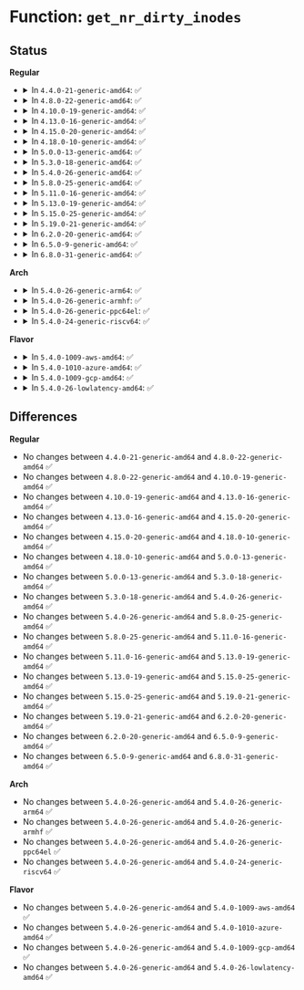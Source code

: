 # Function: <code>get_nr_dirty_inodes</code>

## Status
<b>Regular</b>
<ul>
<li>
<details>
<summary>In <code>4.4.0-21-generic-amd64</code>: ✅</summary>

```c
long int get_nr_dirty_inodes()
```

```json
{
  "name": "get_nr_dirty_inodes",
  "collision_type": "Unique Global",
  "inline_type": "No",
  "funcs": [
    {
      "addr": 18446744071581108896,
      "name": "get_nr_dirty_inodes",
      "external": true,
      "loc": "fs/inode.c:96",
      "file": "fs/inode.c",
      "inline": "seen, unknown",
      "caller_inline": [],
      "caller_func": [
        "fs/fs-writeback.c:get_nr_dirty_pages"
      ]
    }
  ],
  "symbols": [
    {
      "addr": 18446744071581108896,
      "name": "get_nr_dirty_inodes",
      "section": ".text",
      "bind": "STB_GLOBAL",
      "size": 119
    }
  ]
}
```
</details>
</li>
<li>
<details>
<summary>In <code>4.8.0-22-generic-amd64</code>: ✅</summary>

```c
long int get_nr_dirty_inodes()
```

```json
{
  "name": "get_nr_dirty_inodes",
  "collision_type": "Unique Global",
  "inline_type": "No",
  "funcs": [
    {
      "addr": 18446744071581274544,
      "name": "get_nr_dirty_inodes",
      "external": true,
      "loc": "fs/inode.c:96",
      "file": "fs/inode.c",
      "inline": "seen, unknown",
      "caller_inline": [],
      "caller_func": [
        "fs/fs-writeback.c:get_nr_dirty_pages"
      ]
    }
  ],
  "symbols": [
    {
      "addr": 18446744071581274544,
      "name": "get_nr_dirty_inodes",
      "section": ".text",
      "bind": "STB_GLOBAL",
      "size": 112
    }
  ]
}
```
</details>
</li>
<li>
<details>
<summary>In <code>4.10.0-19-generic-amd64</code>: ✅</summary>

```c
long int get_nr_dirty_inodes()
```

```json
{
  "name": "get_nr_dirty_inodes",
  "collision_type": "Unique Global",
  "inline_type": "No",
  "funcs": [
    {
      "addr": 18446744071581352608,
      "name": "get_nr_dirty_inodes",
      "external": true,
      "loc": "fs/inode.c:96",
      "file": "fs/inode.c",
      "inline": "seen, unknown",
      "caller_inline": [],
      "caller_func": [
        "fs/fs-writeback.c:get_nr_dirty_pages"
      ]
    }
  ],
  "symbols": [
    {
      "addr": 18446744071581352608,
      "name": "get_nr_dirty_inodes",
      "section": ".text",
      "bind": "STB_GLOBAL",
      "size": 117
    }
  ]
}
```
</details>
</li>
<li>
<details>
<summary>In <code>4.13.0-16-generic-amd64</code>: ✅</summary>

```c
long int get_nr_dirty_inodes()
```

```json
{
  "name": "get_nr_dirty_inodes",
  "collision_type": "Unique Global",
  "inline_type": "No",
  "funcs": [
    {
      "addr": 18446744071581408336,
      "name": "get_nr_dirty_inodes",
      "external": true,
      "loc": "fs/inode.c:96",
      "file": "fs/inode.c",
      "inline": "seen, unknown",
      "caller_inline": [],
      "caller_func": [
        "fs/fs-writeback.c:get_nr_dirty_pages"
      ]
    }
  ],
  "symbols": [
    {
      "addr": 18446744071581408336,
      "name": "get_nr_dirty_inodes",
      "section": ".text",
      "bind": "STB_GLOBAL",
      "size": 115
    }
  ]
}
```
</details>
</li>
<li>
<details>
<summary>In <code>4.15.0-20-generic-amd64</code>: ✅</summary>

```c
long int get_nr_dirty_inodes()
```

```json
{
  "name": "get_nr_dirty_inodes",
  "collision_type": "Unique Global",
  "inline_type": "No",
  "funcs": [
    {
      "addr": 18446744071581549952,
      "name": "get_nr_dirty_inodes",
      "external": true,
      "loc": "fs/inode.c:96",
      "file": "fs/inode.c",
      "inline": "seen, unknown",
      "caller_inline": [],
      "caller_func": [
        "fs/fs-writeback.c:get_nr_dirty_pages"
      ]
    }
  ],
  "symbols": [
    {
      "addr": 18446744071581549952,
      "name": "get_nr_dirty_inodes",
      "section": ".text",
      "bind": "STB_GLOBAL",
      "size": 104
    }
  ]
}
```
</details>
</li>
<li>
<details>
<summary>In <code>4.18.0-10-generic-amd64</code>: ✅</summary>

```c
long int get_nr_dirty_inodes()
```

```json
{
  "name": "get_nr_dirty_inodes",
  "collision_type": "Unique Global",
  "inline_type": "No",
  "funcs": [
    {
      "addr": 18446744071581705872,
      "name": "get_nr_dirty_inodes",
      "external": true,
      "loc": "fs/inode.c:97",
      "file": "fs/inode.c",
      "inline": "seen, unknown",
      "caller_inline": [],
      "caller_func": [
        "fs/fs-writeback.c:get_nr_dirty_pages"
      ]
    }
  ],
  "symbols": [
    {
      "addr": 18446744071581705872,
      "name": "get_nr_dirty_inodes",
      "section": ".text",
      "bind": "STB_GLOBAL",
      "size": 104
    }
  ]
}
```
</details>
</li>
<li>
<details>
<summary>In <code>5.0.0-13-generic-amd64</code>: ✅</summary>

```c
long int get_nr_dirty_inodes()
```

```json
{
  "name": "get_nr_dirty_inodes",
  "collision_type": "Unique Global",
  "inline_type": "No",
  "funcs": [
    {
      "addr": 18446744071581792720,
      "name": "get_nr_dirty_inodes",
      "external": true,
      "loc": "fs/inode.c:97",
      "file": "fs/inode.c",
      "inline": "seen, unknown",
      "caller_inline": [],
      "caller_func": [
        "fs/fs-writeback.c:get_nr_dirty_pages"
      ]
    }
  ],
  "symbols": [
    {
      "addr": 18446744071581792720,
      "name": "get_nr_dirty_inodes",
      "section": ".text",
      "bind": "STB_GLOBAL",
      "size": 104
    }
  ]
}
```
</details>
</li>
<li>
<details>
<summary>In <code>5.3.0-18-generic-amd64</code>: ✅</summary>

```c
long int get_nr_dirty_inodes()
```

```json
{
  "name": "get_nr_dirty_inodes",
  "collision_type": "Unique Global",
  "inline_type": "No",
  "funcs": [
    {
      "addr": 18446744071581911328,
      "name": "get_nr_dirty_inodes",
      "external": true,
      "loc": "fs/inode.c:98",
      "file": "fs/inode.c",
      "inline": "seen, unknown",
      "caller_inline": [],
      "caller_func": [
        "fs/fs-writeback.c:try_to_writeback_inodes_sb",
        "fs/fs-writeback.c:writeback_inodes_sb",
        "fs/fs-writeback.c:wb_workfn",
        "fs/fs-writeback.c:wb_workfn"
      ]
    }
  ],
  "symbols": [
    {
      "addr": 18446744071581911328,
      "name": "get_nr_dirty_inodes",
      "section": ".text",
      "bind": "STB_GLOBAL",
      "size": 101
    }
  ]
}
```
</details>
</li>
<li>
<details>
<summary>In <code>5.4.0-26-generic-amd64</code>: ✅</summary>

```c
long int get_nr_dirty_inodes()
```

```json
{
  "name": "get_nr_dirty_inodes",
  "collision_type": "Unique Global",
  "inline_type": "No",
  "funcs": [
    {
      "addr": 18446744071581983856,
      "name": "get_nr_dirty_inodes",
      "external": true,
      "loc": "fs/inode.c:98",
      "file": "fs/inode.c",
      "inline": "seen, unknown",
      "caller_inline": [],
      "caller_func": [
        "fs/fs-writeback.c:try_to_writeback_inodes_sb",
        "fs/fs-writeback.c:writeback_inodes_sb",
        "fs/fs-writeback.c:wb_workfn",
        "fs/fs-writeback.c:wb_workfn"
      ]
    }
  ],
  "symbols": [
    {
      "addr": 18446744071581983856,
      "name": "get_nr_dirty_inodes",
      "section": ".text",
      "bind": "STB_GLOBAL",
      "size": 101
    }
  ]
}
```
</details>
</li>
<li>
<details>
<summary>In <code>5.8.0-25-generic-amd64</code>: ✅</summary>

```c
long int get_nr_dirty_inodes()
```

```json
{
  "name": "get_nr_dirty_inodes",
  "collision_type": "Unique Global",
  "inline_type": "No",
  "funcs": [
    {
      "addr": 18446744071582213776,
      "name": "get_nr_dirty_inodes",
      "external": true,
      "loc": "fs/inode.c:99",
      "file": "fs/inode.c",
      "inline": "seen, unknown",
      "caller_inline": [],
      "caller_func": [
        "fs/fs-writeback.c:try_to_writeback_inodes_sb",
        "fs/fs-writeback.c:writeback_inodes_sb",
        "fs/fs-writeback.c:wb_check_start_all",
        "fs/fs-writeback.c:wb_check_old_data_flush"
      ]
    }
  ],
  "symbols": [
    {
      "addr": 18446744071582213776,
      "name": "get_nr_dirty_inodes",
      "section": ".text",
      "bind": "STB_GLOBAL",
      "size": 159
    }
  ]
}
```
</details>
</li>
<li>
<details>
<summary>In <code>5.11.0-16-generic-amd64</code>: ✅</summary>

```c
long int get_nr_dirty_inodes()
```

```json
{
  "name": "get_nr_dirty_inodes",
  "collision_type": "Unique Global",
  "inline_type": "No",
  "funcs": [
    {
      "addr": 18446744071582261232,
      "name": "get_nr_dirty_inodes",
      "external": true,
      "loc": "fs/inode.c:99",
      "file": "fs/inode.c",
      "inline": "seen, unknown",
      "caller_inline": [],
      "caller_func": [
        "fs/fs-writeback.c:try_to_writeback_inodes_sb",
        "fs/fs-writeback.c:writeback_inodes_sb",
        "fs/fs-writeback.c:wb_check_start_all",
        "fs/fs-writeback.c:wb_check_old_data_flush"
      ]
    }
  ],
  "symbols": [
    {
      "addr": 18446744071582261232,
      "name": "get_nr_dirty_inodes",
      "section": ".text",
      "bind": "STB_GLOBAL",
      "size": 159
    }
  ]
}
```
</details>
</li>
<li>
<details>
<summary>In <code>5.13.0-19-generic-amd64</code>: ✅</summary>

```c
long int get_nr_dirty_inodes()
```

```json
{
  "name": "get_nr_dirty_inodes",
  "collision_type": "Unique Global",
  "inline_type": "No",
  "funcs": [
    {
      "addr": 18446744071582286816,
      "name": "get_nr_dirty_inodes",
      "external": true,
      "loc": "fs/inode.c:98",
      "file": "fs/inode.c",
      "inline": "seen, unknown",
      "caller_inline": [],
      "caller_func": [
        "fs/fs-writeback.c:try_to_writeback_inodes_sb",
        "fs/fs-writeback.c:writeback_inodes_sb",
        "fs/fs-writeback.c:wb_do_writeback",
        "fs/fs-writeback.c:wb_do_writeback"
      ]
    }
  ],
  "symbols": [
    {
      "addr": 18446744071582286816,
      "name": "get_nr_dirty_inodes",
      "section": ".text",
      "bind": "STB_GLOBAL",
      "size": 164
    }
  ]
}
```
</details>
</li>
<li>
<details>
<summary>In <code>5.15.0-25-generic-amd64</code>: ✅</summary>

```c
long int get_nr_dirty_inodes()
```

```json
{
  "name": "get_nr_dirty_inodes",
  "collision_type": "Unique Global",
  "inline_type": "No",
  "funcs": [
    {
      "addr": 18446744071582605312,
      "name": "get_nr_dirty_inodes",
      "external": true,
      "loc": "fs/inode.c:98",
      "file": "fs/inode.c",
      "inline": "seen, unknown",
      "caller_inline": [],
      "caller_func": [
        "fs/fs-writeback.c:try_to_writeback_inodes_sb",
        "fs/fs-writeback.c:writeback_inodes_sb",
        "fs/fs-writeback.c:wb_do_writeback",
        "fs/fs-writeback.c:wb_do_writeback"
      ]
    }
  ],
  "symbols": [
    {
      "addr": 18446744071582605312,
      "name": "get_nr_dirty_inodes",
      "section": ".text",
      "bind": "STB_GLOBAL",
      "size": 253
    }
  ]
}
```
</details>
</li>
<li>
<details>
<summary>In <code>5.19.0-21-generic-amd64</code>: ✅</summary>

```c
long int get_nr_dirty_inodes()
```

```json
{
  "name": "get_nr_dirty_inodes",
  "collision_type": "Unique Global",
  "inline_type": "No",
  "funcs": [
    {
      "addr": 18446744071583141280,
      "name": "get_nr_dirty_inodes",
      "external": true,
      "loc": "fs/inode.c:93",
      "file": "fs/inode.c",
      "inline": "seen, unknown",
      "caller_inline": [],
      "caller_func": [
        "fs/fs-writeback.c:try_to_writeback_inodes_sb",
        "fs/fs-writeback.c:writeback_inodes_sb",
        "fs/fs-writeback.c:wb_do_writeback",
        "fs/fs-writeback.c:wb_do_writeback"
      ]
    }
  ],
  "symbols": [
    {
      "addr": 18446744071583141280,
      "name": "get_nr_dirty_inodes",
      "section": ".text",
      "bind": "STB_GLOBAL",
      "size": 254
    }
  ]
}
```
</details>
</li>
<li>
<details>
<summary>In <code>6.2.0-20-generic-amd64</code>: ✅</summary>

```c
long int get_nr_dirty_inodes()
```

```json
{
  "name": "get_nr_dirty_inodes",
  "collision_type": "Unique Global",
  "inline_type": "No",
  "funcs": [
    {
      "addr": 18446744071583712992,
      "name": "get_nr_dirty_inodes",
      "external": true,
      "loc": "fs/inode.c:93",
      "file": "fs/inode.c",
      "inline": "seen, unknown",
      "caller_inline": [],
      "caller_func": [
        "fs/fs-writeback.c:try_to_writeback_inodes_sb",
        "fs/fs-writeback.c:writeback_inodes_sb",
        "fs/fs-writeback.c:wb_do_writeback",
        "fs/fs-writeback.c:wb_do_writeback"
      ]
    }
  ],
  "symbols": [
    {
      "addr": 18446744071583712992,
      "name": "get_nr_dirty_inodes",
      "section": ".text",
      "bind": "STB_GLOBAL",
      "size": 179
    }
  ]
}
```
</details>
</li>
<li>
<details>
<summary>In <code>6.5.0-9-generic-amd64</code>: ✅</summary>

```c
long int get_nr_dirty_inodes()
```

```json
{
  "name": "get_nr_dirty_inodes",
  "collision_type": "Unique Global",
  "inline_type": "No",
  "funcs": [
    {
      "addr": 18446744071583930480,
      "name": "get_nr_dirty_inodes",
      "external": true,
      "loc": "fs/inode.c:93",
      "file": "fs/inode.c",
      "inline": "seen, unknown",
      "caller_inline": [],
      "caller_func": [
        "fs/fs-writeback.c:try_to_writeback_inodes_sb",
        "fs/fs-writeback.c:writeback_inodes_sb",
        "fs/fs-writeback.c:wb_do_writeback",
        "fs/fs-writeback.c:wb_do_writeback"
      ]
    }
  ],
  "symbols": [
    {
      "addr": 18446744071583930480,
      "name": "get_nr_dirty_inodes",
      "section": ".text",
      "bind": "STB_GLOBAL",
      "size": 179
    }
  ]
}
```
</details>
</li>
<li>
<details>
<summary>In <code>6.8.0-31-generic-amd64</code>: ✅</summary>

```c
long int get_nr_dirty_inodes()
```

```json
{
  "name": "get_nr_dirty_inodes",
  "collision_type": "Unique Global",
  "inline_type": "No",
  "funcs": [
    {
      "addr": 18446744071584137248,
      "name": "get_nr_dirty_inodes",
      "external": true,
      "loc": "fs/inode.c:93",
      "file": "fs/inode.c",
      "inline": "seen, unknown",
      "caller_inline": [],
      "caller_func": [
        "fs/fs-writeback.c:try_to_writeback_inodes_sb",
        "fs/fs-writeback.c:writeback_inodes_sb",
        "fs/fs-writeback.c:wb_do_writeback",
        "fs/fs-writeback.c:wb_do_writeback"
      ]
    }
  ],
  "symbols": [
    {
      "addr": 18446744071584137248,
      "name": "get_nr_dirty_inodes",
      "section": ".text",
      "bind": "STB_GLOBAL",
      "size": 179
    }
  ]
}
```
</details>
</li>
</ul>
<b>Arch</b>
<ul>
<li>
<details>
<summary>In <code>5.4.0-26-generic-arm64</code>: ✅</summary>

```c
long int get_nr_dirty_inodes()
```

```json
{
  "name": "get_nr_dirty_inodes",
  "collision_type": "Unique Global",
  "inline_type": "No",
  "funcs": [
    {
      "addr": 18446603336493494728,
      "name": "get_nr_dirty_inodes",
      "external": true,
      "loc": "fs/inode.c:98",
      "file": "fs/inode.c",
      "inline": "seen, unknown",
      "caller_inline": [],
      "caller_func": [
        "fs/fs-writeback.c:try_to_writeback_inodes_sb",
        "fs/fs-writeback.c:writeback_inodes_sb",
        "fs/fs-writeback.c:wb_workfn",
        "fs/fs-writeback.c:wb_workfn"
      ]
    }
  ],
  "symbols": [
    {
      "addr": 18446603336493494728,
      "name": "get_nr_dirty_inodes",
      "section": ".text",
      "bind": "STB_GLOBAL",
      "size": 152
    }
  ]
}
```
</details>
</li>
<li>
<details>
<summary>In <code>5.4.0-26-generic-armhf</code>: ✅</summary>

```c
long int get_nr_dirty_inodes()
```

```json
{
  "name": "get_nr_dirty_inodes",
  "collision_type": "Unique Global",
  "inline_type": "No",
  "funcs": [
    {
      "addr": 3227054108,
      "name": "get_nr_dirty_inodes",
      "external": true,
      "loc": "fs/inode.c:98",
      "file": "fs/inode.c",
      "inline": "seen, unknown",
      "caller_inline": [],
      "caller_func": [
        "fs/fs-writeback.c:try_to_writeback_inodes_sb",
        "fs/fs-writeback.c:writeback_inodes_sb",
        "fs/fs-writeback.c:wb_workfn",
        "fs/fs-writeback.c:wb_workfn"
      ]
    }
  ],
  "symbols": [
    {
      "addr": 3227054108,
      "name": "get_nr_dirty_inodes",
      "section": ".text",
      "bind": "STB_GLOBAL",
      "size": 124
    }
  ]
}
```
</details>
</li>
<li>
<details>
<summary>In <code>5.4.0-26-generic-ppc64el</code>: ✅</summary>

```c
long int get_nr_dirty_inodes()
```

```json
{
  "name": "get_nr_dirty_inodes",
  "collision_type": "Unique Global",
  "inline_type": "No",
  "funcs": [
    {
      "addr": 13835058055287057360,
      "name": "get_nr_dirty_inodes",
      "external": true,
      "loc": "fs/inode.c:98",
      "file": "fs/inode.c",
      "inline": "seen, unknown",
      "caller_inline": [],
      "caller_func": [
        "fs/fs-writeback.c:try_to_writeback_inodes_sb",
        "fs/fs-writeback.c:writeback_inodes_sb",
        "fs/fs-writeback.c:wb_workfn",
        "fs/fs-writeback.c:wb_workfn"
      ]
    }
  ],
  "symbols": [
    {
      "addr": 13835058055287057360,
      "name": "get_nr_dirty_inodes",
      "section": ".text",
      "bind": "STB_GLOBAL",
      "size": 216
    }
  ]
}
```
</details>
</li>
<li>
<details>
<summary>In <code>5.4.0-24-generic-riscv64</code>: ✅</summary>

```c
long int get_nr_dirty_inodes()
```

```json
{
  "name": "get_nr_dirty_inodes",
  "collision_type": "Unique Global",
  "inline_type": "No",
  "funcs": [
    {
      "addr": 18446743936273169590,
      "name": "get_nr_dirty_inodes",
      "external": true,
      "loc": "fs/inode.c:98",
      "file": "fs/inode.c",
      "inline": "seen, unknown",
      "caller_inline": [],
      "caller_func": [
        "fs/fs-writeback.c:try_to_writeback_inodes_sb",
        "fs/fs-writeback.c:writeback_inodes_sb",
        "fs/fs-writeback.c:wb_workfn",
        "fs/fs-writeback.c:wb_workfn"
      ]
    }
  ],
  "symbols": [
    {
      "addr": 18446743936273169590,
      "name": "get_nr_dirty_inodes",
      "section": ".text",
      "bind": "STB_GLOBAL",
      "size": 158
    }
  ]
}
```
</details>
</li>
</ul>
<b>Flavor</b>
<ul>
<li>
<details>
<summary>In <code>5.4.0-1009-aws-amd64</code>: ✅</summary>

```c
long int get_nr_dirty_inodes()
```

```json
{
  "name": "get_nr_dirty_inodes",
  "collision_type": "Unique Global",
  "inline_type": "No",
  "funcs": [
    {
      "addr": 18446744071581952592,
      "name": "get_nr_dirty_inodes",
      "external": true,
      "loc": "fs/inode.c:98",
      "file": "fs/inode.c",
      "inline": "seen, unknown",
      "caller_inline": [],
      "caller_func": [
        "fs/fs-writeback.c:try_to_writeback_inodes_sb",
        "fs/fs-writeback.c:writeback_inodes_sb",
        "fs/fs-writeback.c:wb_workfn",
        "fs/fs-writeback.c:wb_workfn"
      ]
    }
  ],
  "symbols": [
    {
      "addr": 18446744071581952592,
      "name": "get_nr_dirty_inodes",
      "section": ".text",
      "bind": "STB_GLOBAL",
      "size": 101
    }
  ]
}
```
</details>
</li>
<li>
<details>
<summary>In <code>5.4.0-1010-azure-amd64</code>: ✅</summary>

```c
long int get_nr_dirty_inodes()
```

```json
{
  "name": "get_nr_dirty_inodes",
  "collision_type": "Unique Global",
  "inline_type": "No",
  "funcs": [
    {
      "addr": 18446744071581890160,
      "name": "get_nr_dirty_inodes",
      "external": true,
      "loc": "fs/inode.c:98",
      "file": "fs/inode.c",
      "inline": "seen, unknown",
      "caller_inline": [],
      "caller_func": [
        "fs/fs-writeback.c:try_to_writeback_inodes_sb",
        "fs/fs-writeback.c:writeback_inodes_sb",
        "fs/fs-writeback.c:wb_workfn",
        "fs/fs-writeback.c:wb_workfn"
      ]
    }
  ],
  "symbols": [
    {
      "addr": 18446744071581890160,
      "name": "get_nr_dirty_inodes",
      "section": ".text",
      "bind": "STB_GLOBAL",
      "size": 101
    }
  ]
}
```
</details>
</li>
<li>
<details>
<summary>In <code>5.4.0-1009-gcp-amd64</code>: ✅</summary>

```c
long int get_nr_dirty_inodes()
```

```json
{
  "name": "get_nr_dirty_inodes",
  "collision_type": "Unique Global",
  "inline_type": "No",
  "funcs": [
    {
      "addr": 18446744071581943904,
      "name": "get_nr_dirty_inodes",
      "external": true,
      "loc": "fs/inode.c:98",
      "file": "fs/inode.c",
      "inline": "seen, unknown",
      "caller_inline": [],
      "caller_func": [
        "fs/fs-writeback.c:try_to_writeback_inodes_sb",
        "fs/fs-writeback.c:writeback_inodes_sb",
        "fs/fs-writeback.c:wb_workfn",
        "fs/fs-writeback.c:wb_workfn"
      ]
    }
  ],
  "symbols": [
    {
      "addr": 18446744071581943904,
      "name": "get_nr_dirty_inodes",
      "section": ".text",
      "bind": "STB_GLOBAL",
      "size": 101
    }
  ]
}
```
</details>
</li>
<li>
<details>
<summary>In <code>5.4.0-26-lowlatency-amd64</code>: ✅</summary>

```c
long int get_nr_dirty_inodes()
```

```json
{
  "name": "get_nr_dirty_inodes",
  "collision_type": "Unique Global",
  "inline_type": "No",
  "funcs": [
    {
      "addr": 18446744071582013952,
      "name": "get_nr_dirty_inodes",
      "external": true,
      "loc": "fs/inode.c:98",
      "file": "fs/inode.c",
      "inline": "seen, unknown",
      "caller_inline": [],
      "caller_func": [
        "fs/fs-writeback.c:try_to_writeback_inodes_sb",
        "fs/fs-writeback.c:writeback_inodes_sb",
        "fs/fs-writeback.c:wb_workfn",
        "fs/fs-writeback.c:wb_workfn"
      ]
    }
  ],
  "symbols": [
    {
      "addr": 18446744071582013952,
      "name": "get_nr_dirty_inodes",
      "section": ".text",
      "bind": "STB_GLOBAL",
      "size": 101
    }
  ]
}
```
</details>
</li>
</ul>

## Differences
<b>Regular</b>
<ul>
<li>
No changes between <code>4.4.0-21-generic-amd64</code> and <code>4.8.0-22-generic-amd64</code> ✅
</li>
<li>
No changes between <code>4.8.0-22-generic-amd64</code> and <code>4.10.0-19-generic-amd64</code> ✅
</li>
<li>
No changes between <code>4.10.0-19-generic-amd64</code> and <code>4.13.0-16-generic-amd64</code> ✅
</li>
<li>
No changes between <code>4.13.0-16-generic-amd64</code> and <code>4.15.0-20-generic-amd64</code> ✅
</li>
<li>
No changes between <code>4.15.0-20-generic-amd64</code> and <code>4.18.0-10-generic-amd64</code> ✅
</li>
<li>
No changes between <code>4.18.0-10-generic-amd64</code> and <code>5.0.0-13-generic-amd64</code> ✅
</li>
<li>
No changes between <code>5.0.0-13-generic-amd64</code> and <code>5.3.0-18-generic-amd64</code> ✅
</li>
<li>
No changes between <code>5.3.0-18-generic-amd64</code> and <code>5.4.0-26-generic-amd64</code> ✅
</li>
<li>
No changes between <code>5.4.0-26-generic-amd64</code> and <code>5.8.0-25-generic-amd64</code> ✅
</li>
<li>
No changes between <code>5.8.0-25-generic-amd64</code> and <code>5.11.0-16-generic-amd64</code> ✅
</li>
<li>
No changes between <code>5.11.0-16-generic-amd64</code> and <code>5.13.0-19-generic-amd64</code> ✅
</li>
<li>
No changes between <code>5.13.0-19-generic-amd64</code> and <code>5.15.0-25-generic-amd64</code> ✅
</li>
<li>
No changes between <code>5.15.0-25-generic-amd64</code> and <code>5.19.0-21-generic-amd64</code> ✅
</li>
<li>
No changes between <code>5.19.0-21-generic-amd64</code> and <code>6.2.0-20-generic-amd64</code> ✅
</li>
<li>
No changes between <code>6.2.0-20-generic-amd64</code> and <code>6.5.0-9-generic-amd64</code> ✅
</li>
<li>
No changes between <code>6.5.0-9-generic-amd64</code> and <code>6.8.0-31-generic-amd64</code> ✅
</li>
</ul>
<b>Arch</b>
<ul>
<li>
No changes between <code>5.4.0-26-generic-amd64</code> and <code>5.4.0-26-generic-arm64</code> ✅
</li>
<li>
No changes between <code>5.4.0-26-generic-amd64</code> and <code>5.4.0-26-generic-armhf</code> ✅
</li>
<li>
No changes between <code>5.4.0-26-generic-amd64</code> and <code>5.4.0-26-generic-ppc64el</code> ✅
</li>
<li>
No changes between <code>5.4.0-26-generic-amd64</code> and <code>5.4.0-24-generic-riscv64</code> ✅
</li>
</ul>
<b>Flavor</b>
<ul>
<li>
No changes between <code>5.4.0-26-generic-amd64</code> and <code>5.4.0-1009-aws-amd64</code> ✅
</li>
<li>
No changes between <code>5.4.0-26-generic-amd64</code> and <code>5.4.0-1010-azure-amd64</code> ✅
</li>
<li>
No changes between <code>5.4.0-26-generic-amd64</code> and <code>5.4.0-1009-gcp-amd64</code> ✅
</li>
<li>
No changes between <code>5.4.0-26-generic-amd64</code> and <code>5.4.0-26-lowlatency-amd64</code> ✅
</li>
</ul>
